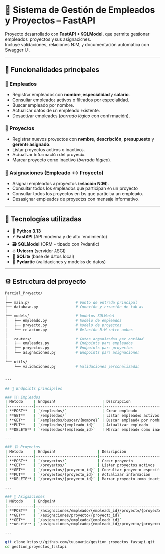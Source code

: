 # 🧩 Sistema de Gestión de Empleados y Proyectos – FastAPI

Proyecto desarrollado con **FastAPI + SQLModel**, que permite gestionar empleados, proyectos y sus asignaciones.  
Incluye validaciones, relaciones N:M, y documentación automática con Swagger UI.

---

## 🚀 Funcionalidades principales

### 👷 Empleados
- Registrar empleados con **nombre**, **especialidad** y **salario**.  
- Consultar empleados activos o filtrados por especialidad.  
- Buscar empleado por nombre.  
- Actualizar datos de un empleado existente.  
- Desactivar empleados (*borrado lógico* con confirmación).

### 🧱 Proyectos
- Registrar nuevos proyectos con **nombre**, **descripción**, **presupuesto** y **gerente asignado**.  
- Listar proyectos activos o inactivos.  
- Actualizar información del proyecto.  
- Marcar proyecto como inactivo (*borrado lógico*).  

### 🔗 Asignaciones (Empleado ↔ Proyecto)
- Asignar empleados a proyectos (**relación N:M**).  
- Consultar todos los empleados que participan en un proyecto.  
- Consultar todos los proyectos en los que participa un empleado.  
- Desasignar empleados de proyectos con mensaje informativo.

---

## 🧰 Tecnologías utilizadas

- 🐍 **Python 3.13**  
- ⚡ **FastAPI** (API moderna y de alto rendimiento)  
- 🗃️ **SQLModel** (ORM + tipado con Pydantic)  
- 🔥 **Uvicorn** (servidor ASGI)  
- 🧱 **SQLite** (base de datos local)  
- 🧩 **Pydantic** (validaciones y modelos de datos)

---

## ⚙️ Estructura del proyecto

```bash
Parcial_Proyecto/
│
├── main.py                     # Punto de entrada principal
├── database.py                 # Conexión y creación de tablas
│
├── models/                     # Modelos SQLModel
│   ├── empleado.py             # Modelo de empleados
│   ├── proyecto.py             # Modelo de proyectos
│   └── relacion.py             # Relación N:M entre ambos
│
├── routers/                    # Rutas organizadas por entidad
│   ├── empleados.py            # Endpoints para empleados
│   ├── proyectos.py            # Endpoints para proyectos
│   └── asignaciones.py         # Endpoints para asignaciones
│
└── utils/
    └── validaciones.py         # Validaciones personalizadas


---

## 📡 Endpoints principales

### 👨‍💼 Empleados
| Método     | Endpoint                     | Descripción                                         |
|------------|------------------------------|-----------------------------------------------------|
| **POST**   | `/empleados/`                | Crear empleado                                      |
| **GET**    | `/empleados/`                | Listar empleados activos o filtrar por especialidad |
| **GET**    | `/empleados/buscar/{nombre}` | Buscar empleado por nombre                          |
| **PUT**    | `/empleados/{empleado_id}`   | Actualizar empleado                                 |
| **DELETE** | `/empleados/{empleado_id}`   | Marcar empleado como inactivo                       |

---

### 🏗️ Proyectos
| Método     | Endpoint                   | Descripción                   |
|------------|----------------------------|-------------------------------|
| **POST**   | `/proyectos/`              | Crear proyecto                |
| **GET**    | `/proyectos/`              | Listar proyectos activos      |
| **GET**    | `/proyectos/{proyecto_id}` | Consultar proyecto específico |
| **PUT**    | `/proyectos/{proyecto_id}` | Actualizar información        |
| **DELETE** | `/proyectos/{proyecto_id}` | Marcar proyecto como inactivo |

---

### 🔗 Asignaciones
| Método     | Endpoint                                                      | Descripción                     |
|------------|---------------------------------------------------------------|---------------------------------|
| **POST**   | `/asignaciones/empleado/{empleado_id}/proyecto/{proyecto_id}` | Asignar empleado a proyecto     |
| **GET**    | `/asignaciones/proyecto/{proyecto_id}`                        | Ver empleados de un proyecto    |
| **GET**    | `/asignaciones/empleado/{empleado_id}`                        | Ver proyectos de un empleado    |
| **DELETE** | `/asignaciones/empleado/{empleado_id}/proyecto/{proyecto_id}` | Desasignar empleado de proyecto |

---

git clone https://github.com/tuusuario/gestion_proyectos_fastapi.git
cd gestion_proyectos_fastapi

